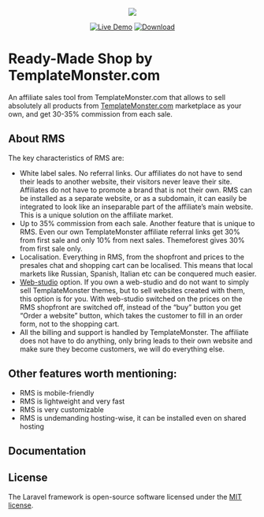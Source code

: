 <p align="center"><img src="https://rms3.templates.com/va/MTS_logo.png"></p>

<p align="center">
    <a href="https://rms3.templates.com"><img src="https://rms3.templates.com/va/LiveDemo.png" alt="Live Demo"></a>
    <a href="https://rms3.templates.com/install"><img src="https://rms3.templates.com/va/Downloads.png" alt="Download"></a>
</p>

# Ready-Made Shop by TemplateMonster.com #

An affiliate sales tool from TemplateMonster.com that allows to sell absolutely all products from [TemplateMonster.com](https://www.templatemonster.com) marketplace as your own, and get 30-35% commission from each sale.


## About RMS

The key characteristics of RMS are:

- White label sales. No referral links. Our affiliates do not have to send their leads to another website, their visitors never leave their site. Affiliates do not have to promote a brand that is not their own. RMS can be installed as a separate website, or as a subdomain, it can easily be integrated to look like an inseparable part of the affiliate’s main website. This is a unique solution on the affiliate market. 
- Up to 35% commission from each sale. Another feature that is unique to RMS. Even our own TemplateMonster affiliate referral links get 30% from first sale and only 10% from next sales. Themeforest gives 30% from first sale only. 
- Localisation. Everything in RMS, from the shopfront and prices to the presales chat and shopping cart can be localised. This means that local markets like Russian, Spanish, Italian etc can be conquered much easier.
- [Web-studio](https://rms3.templates.com/web-studio) option. If you own a web-studio and do not want to simply sell TemplateMonster themes, but to sell websites created with them, this option is for you. With web-studio switched on the prices on the RMS shopfront are switched off, instead of the “buy” button you get “Order a website” button, which takes the customer to fill in an order form, not to the shopping cart.
- All the billing and support is handled by TemplateMonster. The affiliate does not have to do anything, only bring leads to their own website and make sure they become customers, we will do everything else.

## Other features worth mentioning:

- RMS is mobile-friendly
- RMS is lightweight and very fast
- RMS is very customizable
- RMS is undemanding hosting-wise, it can be installed even on shared hosting

## Documentation

## License

The Laravel framework is open-source software licensed under the [MIT license](https://opensource.org/licenses/MIT).
